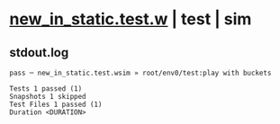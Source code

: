 # [new_in_static.test.w](../../../../../tests/valid/new_in_static.test.w) | test | sim

## stdout.log
```log
pass ─ new_in_static.test.wsim » root/env0/test:play with buckets

Tests 1 passed (1)
Snapshots 1 skipped
Test Files 1 passed (1)
Duration <DURATION>
```

